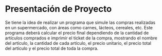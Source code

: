 # Presentación de Proyecto 

Se tiene la idea de realizar un programa que simule las compras realizadas en un supermercado, con áreas como carnes, lácteos,
cereales, etc. Este programa deberá calcular el precio final dependiendo de la cantidad de artículos comprados e imprimir el ticket
de la compra, mostrando el nombre del artículo, la cantidad de cada artículo, el precio unitario, el precio total del artículo y
el precio total de toda la compra.
